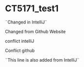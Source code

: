 # CT5171_test1
¨Changed in IntelliJ¨

Changed from Github Website

conflict intelliJ

Conflict github

¨This line is also added from
IntelliJ¨